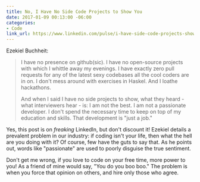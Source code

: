 ```yaml
---
title: No, I Have No Side Code Projects to Show You
date: 2017-01-09 00:13:00 -06:00
categories:
- Code
link_url: https://www.linkedin.com/pulse/i-have-side-code-projects-show-you-ezekiel-buchheit
---
```


Ezekiel Buchheit:

> I have no presence on github(sic). I have no open-source projects with which I whittle away my evenings. I have exactly zero pull requests for any of the latest sexy codebases all the cool coders are in on. I don't mess around with exercises in Haskel. And I loathe hackathons.
> 
> And when I said I have no side projects to show, what they heard - what interviewers hear - is: I am not the best. I am not a passionate developer. I don't spend the necessary time to keep on top of my education and skills. That development is "just a job."

Yes, this post is on *freaking* LinkedIn, but don't discount it! Ezekiel details a prevalent problem in our industry: if coding isn't your life, then what the hell are you doing with it? Of course, few have the guts to say that. As he points out, words like "passionate" are used to poorly disguise the true sentiment.

Don't get me wrong, if you love to code on your free time, more power to you! As a friend of mine would say, "You do you boo boo." The problem is when you force that opinion on others, and hire only those who agree. 
